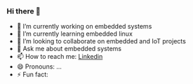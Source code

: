 ### Hi there 👋

- 🔭 I’m currently working on embedded systems
- 🌱 I’m currently learning embedded linux
- 👯 I’m looking to collaborate on embedded and IoT projects
- 💬 Ask me about embedded systems
- 📫 How to reach me: [Linkedin](https://in.linkedin.com/in/chandankmr02)
- 😄 Pronouns: ...
- ⚡ Fun fact: 

